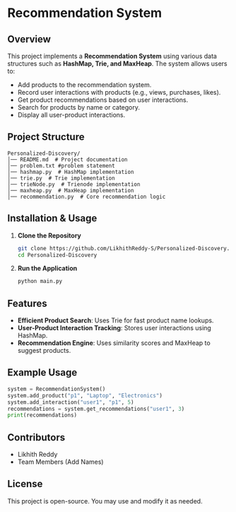 # Recommendation System

## Overview
This project implements a **Recommendation System** using various data structures such as **HashMap, Trie, and MaxHeap**. The system allows users to:

- Add products to the recommendation system.
- Record user interactions with products (e.g., views, purchases, likes).
- Get product recommendations based on user interactions.
- Search for products by name or category.
- Display all user-product interactions.

## Project Structure
```
Personalized-Discovery/
│── README.md  # Project documentation
│── problem.txt #problem statement
│── hashmap.py  # HashMap implementation
│── trie.py  # Trie implementation
│── trieNode.py  # Trienode implementation
│── maxheap.py  # MaxHeap implementation
│── recommendation.py  # Core recommendation logic
```

## Installation & Usage
1. **Clone the Repository**
   ```sh
   git clone https://github.com/LikhithReddy-S/Personalized-Discovery.git
   cd Personalized-Discovery
   ```

2. **Run the Application**
   ```sh
   python main.py
   ```

## Features
- **Efficient Product Search**: Uses Trie for fast product name lookups.
- **User-Product Interaction Tracking**: Stores user interactions using HashMap.
- **Recommendation Engine**: Uses similarity scores and MaxHeap to suggest products.

## Example Usage
```python
system = RecommendationSystem()
system.add_product("p1", "Laptop", "Electronics")
system.add_interaction("user1", "p1", 5)
recommendations = system.get_recommendations("user1", 3)
print(recommendations)
```

## Contributors
- Likhith Reddy
- Team Members (Add Names)

## License
This project is open-source. You may use and modify it as needed.

